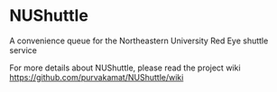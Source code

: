 # NUShuttle
A convenience queue for the Northeastern University Red Eye shuttle service
      
For more details about NUShuttle, please read the project wiki           
https://github.com/purvakamat/NUShuttle/wiki


